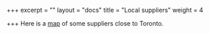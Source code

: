 +++
excerpt = ""
layout = "docs"
title = "Local suppliers"
weight = 4

+++
Here is a [map](https://www.atlistmaps.com/map/d821d0ad-4b4f-44cb-ad38-00ad428dfc81) of some suppliers close to Toronto. 